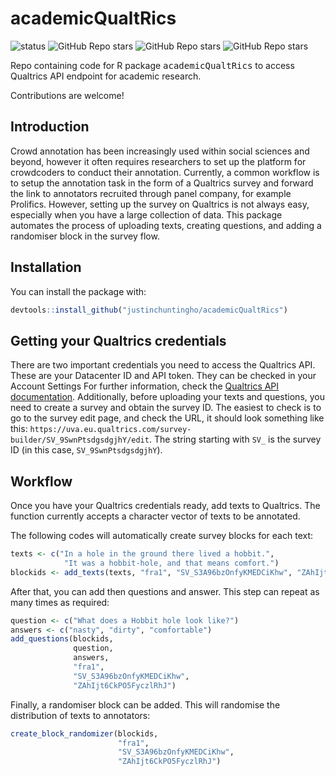 # academicQualtRics

![status](https://img.shields.io/badge/status-pre_release-yellow)
![GitHub Repo stars](https://img.shields.io/github/stars/justinchuntingho/academicqualtrics)
![GitHub Repo stars](https://img.shields.io/github/forks/justinchuntingho/academicqualtrics)
![GitHub Repo stars](https://img.shields.io/github/watchers/justinchuntingho/academicqualtrics)

Repo containing code for R package <tt>academicQualtRics</tt> to access Qualtrics API endpoint for academic research.

Contributions are welcome!

## Introduction
Crowd annotation has been increasingly used within social sciences and beyond, however it often requires researchers to set up the platform for crowdcoders to conduct their annotation. Currently, a common workflow is to setup the annotation task in the form of a Qualtrics survey and forward the link to annotators recruited through panel company, for example Prolifics. However, setting up the survey on Qualtrics is not always easy, especially when you have a large collection of data. This package automates the process of uploading texts, creating questions, and adding a randomiser block in the survey flow.

## Installation

You can install the package with:
``` r
devtools::install_github("justinchuntingho/academicQualtRics")
```
## Getting your Qualtrics credentials
There are two important credentials you need to access the Qualtrics API. These are your Datacenter ID and API token. They can be checked in your Account Settings
For further information, check the [Qualtrics API documentation](https://api.qualtrics.com/). Additionally, before uploading your texts and questions, you need to create a survey and obtain the survey ID. The easiest to check is to go to the survey edit page, and check the URL, it should look something like this: `https://uva.eu.qualtrics.com/survey-builder/SV_9SwnPtsdgsdgjhY/edit`. The string starting with `SV_` is the survey ID (in this case, `SV_9SwnPtsdgsdgjhY`).

## Workflow
Once you have your Qualtrics credentials ready, add texts to Qualtrics. The function currently accepts a character vector of texts to be annotated.

The following codes will automatically create survey blocks for each text:
``` r
texts <- c("In a hole in the ground there lived a hobbit.",
            "It was a hobbit-hole, and that means comfort.")
blockids <- add_texts(texts, "fra1", "SV_S3A96bzOnfyKMEDCiKhw", "ZAhIjt6CkPO5FyczlRhJ")
```

After that, you can add then questions and answer. This step can repeat as many times as required:
``` r
question <- c("What does a Hobbit hole look like?")
answers <- c("nasty", "dirty", "comfortable")
add_questions(blockids,
              question,
              answers,
              "fra1",
              "SV_S3A96bzOnfyKMEDCiKhw",
              "ZAhIjt6CkPO5FyczlRhJ")
```

Finally, a randomiser block can be added. This will randomise the distribution of texts to annotators:
``` r
create_block_randomizer(blockids,
                        "fra1",
                        "SV_S3A96bzOnfyKMEDCiKhw",
                        "ZAhIjt6CkPO5FyczlRhJ")
```

